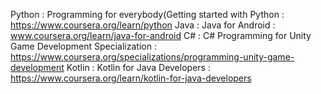 Python : Programming for everybody(Getting started with Python : https://www.coursera.org/learn/python
Java  :  Java for Android  :  www.coursera.org/learn/java-for-android
C#  :  C# Programming for Unity Game Development Specialization  :  https://www.coursera.org/specializations/programming-unity-game-development
Kotlin  :  Kotlin for Java Developers  :  https://www.coursera.org/learn/kotlin-for-java-developers
